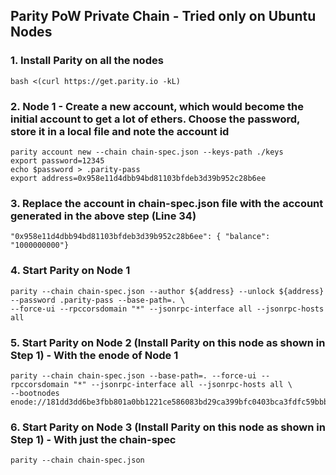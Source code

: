 ## Parity PoW Private Chain - Tried only on Ubuntu Nodes

### 1. Install Parity on all the nodes  
    bash <(curl https://get.parity.io -kL)

### 2. Node 1 - Create a new account, which would become the initial account to get a lot of ethers. Choose the password, store it in a local file and note the account id
    parity account new --chain chain-spec.json --keys-path ./keys
    export password=12345
    echo $password > .parity-pass
    export address=0x958e11d4dbb94bd81103bfdeb3d39b952c28b6ee

### 3. Replace the account in chain-spec.json file with the account generated in the above step (Line 34)
    "0x958e11d4dbb94bd81103bfdeb3d39b952c28b6ee": { "balance": "1000000000"}

### 4. Start Parity on Node 1
    parity --chain chain-spec.json --author ${address} --unlock ${address} --password .parity-pass --base-path=. \
    --force-ui --rpccorsdomain "*" --jsonrpc-interface all --jsonrpc-hosts all

### 5. Start Parity on Node 2 (Install Parity on this node as shown in Step 1) - With the enode of Node 1
    parity --chain chain-spec.json --base-path=. --force-ui --rpccorsdomain "*" --jsonrpc-interface all --jsonrpc-hosts all \
    --bootnodes enode://181dd3dd6be3fbb801a0bb1221ce586083bd29ca399bfc0403bca3fdfc59bbb7361de657f3799b28c0d0edf89213172d3444f5ad161eedbedc664201d6dba3d8@192.168.178.132:30303

### 6. Start Parity on Node 3 (Install Parity on this node as shown in Step 1) - With just the chain-spec
    parity --chain chain-spec.json
